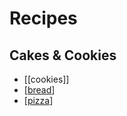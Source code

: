 # Recipes

## Cakes & Cookies
- [[cookies]]
- [[bread]]
- [[pizza]]
  


[//begin]: # "Autogenerated link references for markdown compatibility"
[bread]: bread "Bread"
[pizza]: pizza "Pizza"
[//end]: # "Autogenerated link references"
